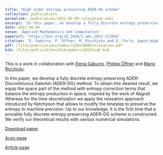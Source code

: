 ```yaml
---
title: "High order entropy preserving ADER-DG scheme"
collection: publications
permalink: /publication/2022-06-09-relaxation-ader
excerpt: 'In this paper, we develop a fully discrete entropy preserving ADER-Discontinuous Galerkin (ADER-DG) method. To obtain this desired result, we equip the space part of the method with entropy correction terms that balance the entropy production in space, inspired by the work of Abgrall. Whereas for the time-discretization we apply the relaxation approach introduced by Ketcheson that allows to modify the timestep to preserve the entropy to machine precision. Up to our knowledge, it is the first time that a provable fully discrete entropy preserving ADER-DG scheme is constructed. We verify our theoretical results with various numerical simulations.    [Download paper](/files/publications/Gaburro2022ADERrelaxation.pdf)'
date: 2022-06-09
venue: 'Applied Mathematics and Computation'
paperurl: 'https://doi.org/10.1016/j.amc.2022.127644'
citation: 'E. Gaburro, P. Öffner, M. Ricchiuto and D. Torlo. &quot;High order entropy preserving ADER-DG scheme.&quot; <i>Applied Mathematics and Computation</i>, 440:127644, 2023. doi:10.1016/j.amc.2022.127644.'
pdf: /files/publications/Gaburro2022ADERrelaxation.pdf
bib: /files/publications/bib/gaburro2022high.bib
---
```

This is a work in collaboration with [Elena Gaburro](http://elenagaburro.it/), [Philipp Öffner](https://philippoeffner.de/) and [Mario Ricchiuto](https://team.inria.fr/cardamom/marioricchiuto/).

In this paper, we develop a fully discrete entropy preserving ADER-Discontinuous Galerkin (ADER-DG) method. To obtain this desired result, we equip the space part of the method with entropy correction terms that balance the entropy production in space, inspired by the work of Abgrall. Whereas for the time-discretization we apply the relaxation approach introduced by Ketcheson that allows to modify the timestep to preserve the entropy to machine precision. Up to our knowledge, it is the first time that a provable fully discrete entropy preserving ADER-DG scheme is constructed. We verify our theoretical results with various numerical simulations.

[Download paper](/files/publications/Gaburro2022ADERrelaxation.pdf)

[Arxiv page](https://arxiv.org/abs/2206.03889)

[Article page](https://doi.org/10.1016/j.amc.2022.127644)
